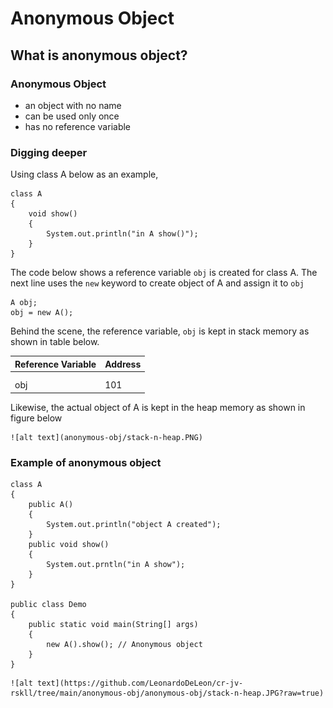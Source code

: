 # Anonymous Object

## What is anonymous object?

### Anonymous Object

- an object with no name
- can be used only once
- has no reference variable

### Digging deeper

Using class A below as an example,

```
class A
{
    void show()
    {
        System.out.println("in A show()");
    }
}
```

The code below shows a reference variable `obj` is created for class A.
The next line uses the `new` keyword to create object of A and assign it to `obj`

```
A obj;
obj = new A();
```

Behind the scene, the reference variable, `obj` is kept in stack memory as shown in table below.

| Reference Variable | Address |
|--------------------|---------|
|                    |         |
|                    |         |
| obj                | 101     |

Likewise, the actual object of A is kept in the heap memory as shown in figure below

	![alt text](anonymous-obj/stack-n-heap.PNG)

### Example of anonymous object
```
class A 
{
    public A()
    {
        System.out.println("object A created");
    }
    public void show()
    {
        System.out.prntln("in A show");
    }
}

public class Demo
{
    public static void main(String[] args)
    {
        new A().show(); // Anonymous object
    }
}
```
	![alt text](https://github.com/LeonardoDeLeon/cr-jv-rskll/tree/main/anonymous-obj/anonymous-obj/stack-n-heap.JPG?raw=true)

